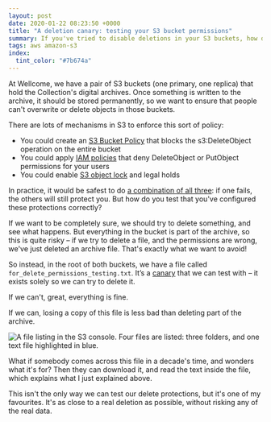 ```yaml
---
layout: post
date: 2020-01-22 08:23:50 +0000
title: "A deletion canary: testing your S3 bucket permissions"
summary: If you've tried to disable deletions in your S3 buckets, how do you know they're working?
tags: aws amazon-s3
index:
  tint_color: "#7b674a"
---
```


<!-- Card image: https://wellcomecollection.org/works/j27anec2/images?id=pm5929er -->

At Wellcome, we have a pair of S3 buckets (one primary, one replica) that hold the Collection's digital archives.
Once something is written to the archive, it should be stored permanently, so we want to ensure that people can't overwrite or delete objects in those buckets.

There are lots of mechanisms in S3 to enforce this sort of policy:

-  You could create an [S3 Bucket Policy] that blocks the s3:DeleteObject operation on the entire bucket
-  You could apply [IAM policies] that deny DeleteObject or PutObject permissions for your users
-  You could enable [S3 object lock] and legal holds

In practice, it would be safest to do [a combination of all three]: if one fails, the others will still protect you.
But how do you test that you've configured these protections correctly?

If we want to be completely sure, we should try to delete something, and see what happens.
But everything in the bucket is part of the archive, so this is quite risky – if we try to delete a file, and the permissions are wrong, we've just deleted an archive file.
That's exactly what we want to avoid!

So instead, in the root of both buckets, we have a file called `for_delete_permissions_testing.txt`.
It’s a [canary] that we can test with – it exists solely so we can try to delete it.

If we can't, great, everything is fine.

If we can, losing a copy of this file is less bad than deleting part of the archive.

<img src="/images/2020/s3_delete_canary_1x.png" srcset="/images/2020/s3_delete_canary_1x.png 1x, /images/2020/s3_delete_canary_2x.png 2x" alt="A file listing in the S3 console.  Four files are listed: three folders, and one text file highlighted in blue.">

What if somebody comes across this file in a decade's time, and wonders what it's for?
Then they can download it, and read the text inside the file, which explains what I just explained above.

This isn't the only way we can test our delete protections, but it's one of my favourites.
It's as close to a real deletion as possible, without risking any of the real data.

[S3 Bucket Policy]: https://docs.aws.amazon.com/AmazonS3/latest/user-guide/add-bucket-policy.html
[IAM policies]: https://docs.aws.amazon.com/IAM/latest/UserGuide/access_policies.html
[S3 object lock]: https://docs.aws.amazon.com/AmazonS3/latest/dev/object-lock-overview.html
[canary]: https://en.wikipedia.org/wiki/Sentinel_species#Historical_examples
[a combination of all three]: https://en.wikipedia.org/wiki/Defence_in_depth
